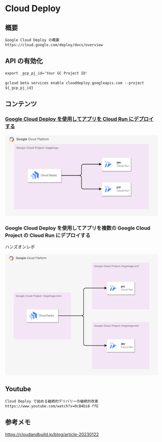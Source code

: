 # Cloud Deploy

## 概要

```
Google Cloud Deploy の概要
https://cloud.google.com/deploy/docs/overview
```
## API の有効化

```
export _gcp_pj_id='Your GC Project ID'

gcloud beta services enable clouddeploy.googleapis.com --project ${_gcp_pj_id}
```

## コンテンツ

### [Google Cloud Deploy を使用してアプリを Cloud Run にデプロイする](./quickstart-deploy-app-run)

![](./_img/qs-run-00.png)

### Google Cloud Deploy を使用してアプリを複数の Google Cloud Project の Cloud Run にデプロイする

ハンズオンレポ

![](./_img/qs-multipj-run-00.png)

## Youtube

```
Cloud Deploy で始める継続的デリバリーの継続的改善
https://www.youtube.com/watch?v=0cB4Di8-ffE
```

## 参考メモ

https://cloudandbuild.jp/blog/article-20230122